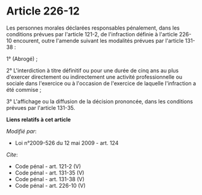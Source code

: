 # Article 226-12

Les personnes morales déclarées responsables pénalement, dans les conditions prévues par l'article 121-2, de l'infraction
définie à l'article 226-10 encourent, outre l'amende suivant les modalités prévues par l'article 131-38 : 

1° (Abrogé) ; 

2° L'interdiction à titre définitif ou pour une durée de cinq ans au plus d'exercer directement ou indirectement une activité
professionnelle ou sociale dans l'exercice ou à l'occasion de l'exercice de laquelle l'infraction a été commise ; 

3° L'affichage ou la diffusion de la décision prononcée, dans les conditions prévues par l'article 131-35.

**Liens relatifs à cet article**

_Modifié par_:

  - Loi n°2009-526 du 12 mai 2009 - art. 124

_Cite_:

  - Code pénal - art. 121-2 (V)
  - Code pénal - art. 131-35 (V)
  - Code pénal - art. 131-38 (V)
  - Code pénal - art. 226-10 (V)
